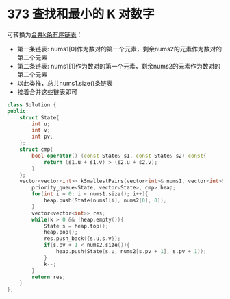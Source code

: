 # 373 查找和最小的 K 对数字

可转换为[合并k条有序链表](../leetcode/23%20合并K个升序链表.md)：
- 第一条链表: nums1[0]作为数对的第一个元素，剩余nums2的元素作为数对的第二个元素
- 第二条链表: nums1[1]作为数对的第一个元素，剩余nums2的元素作为数对的第二个元素
- 以此类推，总共nums1.size()条链表
- 接着合并这些链表即可

```C++
class Solution {
public:
    struct State{
        int u;
        int v;
        int pv;
    };
    struct cmp{
        bool operator() (const State& s1, const State& s2) const{
            return (s1.u + s1.v) > (s2.u + s2.v);
        }
    };
    vector<vector<int>> kSmallestPairs(vector<int>& nums1, vector<int>& nums2, int k) {
        priority_queue<State, vector<State>, cmp> heap;
        for(int i = 0; i < nums1.size(); i++){
            heap.push(State(nums1[i], nums2[0], 0));
        }
        vector<vector<int>> res;
        while(k > 0 && !heap.empty()){
            State s = heap.top();
            heap.pop();
            res.push_back({s.u,s.v});
            if(s.pv + 1 < nums2.size()){
                heap.push(State(s.u, nums2[s.pv + 1], s.pv + 1));
            }
            k--;
        }
        return res;
    }
};
```